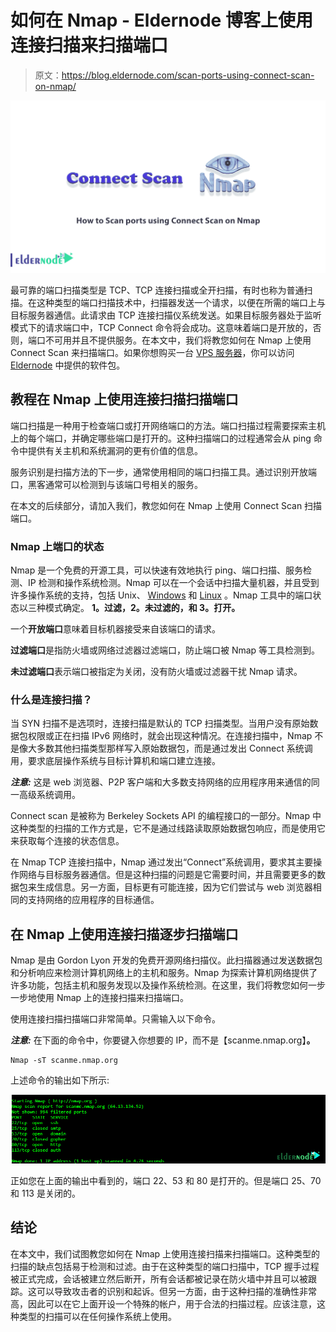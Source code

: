 # 如何在 Nmap - Eldernode 博客上使用连接扫描来扫描端口

> 原文：<https://blog.eldernode.com/scan-ports-using-connect-scan-on-nmap/>

![How to Scan ports using Connect Scan on Nmap](img/ba767a709715b740aa6cb4cb333922ce.png)

最可靠的端口扫描类型是 TCP、TCP 连接扫描或全开扫描，有时也称为普通扫描。在这种类型的端口扫描技术中，扫描器发送一个请求，以便在所需的端口上与目标服务器通信。此请求由 TCP 连接扫描仪系统发送。如果目标服务器处于监听模式下的请求端口中，TCP Connect 命令将会成功。这意味着端口是开放的，否则，端口不可用并且不提供服务。在本文中，我们将教您如何在 Nmap 上使用 Connect Scan 来扫描端口。如果你想购买一台 [VPS 服务器](https://eldernode.com/vps/)，你可以访问 [Eldernode](https://eldernode.com/) 中提供的软件包。

## **教程在 Nmap 上使用连接扫描扫描端口**

端口扫描是一种用于检查端口或打开网络端口的方法。端口扫描过程需要探索主机上的每个端口，并确定哪些端口是打开的。这种扫描端口的过程通常会从 ping 命令中提供有关主机和系统漏洞的更有价值的信息。

服务识别是扫描方法的下一步，通常使用相同的端口扫描工具。通过识别开放端口，黑客通常可以检测到与该端口号相关的服务。

在本文的后续部分，请加入我们，教您如何在 Nmap 上使用 Connect Scan 扫描端口。

### **Nmap 上端口的状态**

Nmap 是一个免费的开源工具，可以快速有效地执行 ping、端口扫描、服务检测、IP 检测和操作系统检测。Nmap 可以在一个会话中扫描大量机器，并且受到许多操作系统的支持，包括 Unix、 [Windows](https://blog.eldernode.com/tag/windows/) 和 [Linux](https://blog.eldernode.com/tag/linux/) 。Nmap 工具中的端口状态以三种模式确定。 **1。过滤，2。未过滤的，和 3。打开。**

一个**开放端口**意味着目标机器接受来自该端口的请求。

**过滤端口**是指防火墙或网络过滤器过滤端口，防止端口被 Nmap 等工具检测到。

**未过滤端口**表示端口被指定为关闭，没有防火墙或过滤器干扰 Nmap 请求。

### **什么是连接扫描？**

当 SYN 扫描不是选项时，连接扫描是默认的 TCP 扫描类型。当用户没有原始数据包权限或正在扫描 IPv6 网络时，就会出现这种情况。在连接扫描中，Nmap 不是像大多数其他扫描类型那样写入原始数据包，而是通过发出 Connect 系统调用，要求底层操作系统与目标计算机和端口建立连接。

***注意:*** 这是 web 浏览器、P2P 客户端和大多数支持网络的应用程序用来通信的同一高级系统调用。

Connect scan 是被称为 Berkeley Sockets API 的编程接口的一部分。Nmap 中这种类型的扫描的工作方式是，它不是通过线路读取原始数据包响应，而是使用它来获取每个连接的状态信息。

在 Nmap TCP 连接扫描中，Nmap 通过发出“Connect”系统调用，要求其主要操作网络与目标服务器通信。但是这种扫描的问题是它需要时间，并且需要更多的数据包来生成信息。另一方面，目标更有可能连接，因为它们尝试与 web 浏览器相同的支持网络的应用程序的目标通信。

## **在 Nmap 上使用连接扫描逐步扫描端口**

Nmap 是由 Gordon Lyon 开发的免费开源网络扫描仪。此扫描器通过发送数据包和分析响应来检测计算机网络上的主机和服务。Nmap 为探索计算机网络提供了许多功能，包括主机和服务发现以及操作系统检测。在这里，我们将教您如何一步一步地使用 Nmap 上的连接扫描来扫描端口。

使用连接扫描扫描端口非常简单。只需输入以下命令。

***注意:*** 在下面的命令中，你要键入你想要的 IP，而不是【scanme.nmap.org】**。**

```
Nmap -sT scanme.nmap.org
```

上述命令的输出如下所示:

![how to use tcp connect scan on nmap](img/623f518cd5a368774c1a05e3576b698f.png)

正如您在上面的输出中看到的，端口 22、53 和 80 是打开的。但是端口 25、70 和 113 是关闭的。

## 结论

在本文中，我们试图教您如何在 Nmap 上使用连接扫描来扫描端口。这种类型的扫描的缺点包括易于检测和过滤。由于在这种类型的端口扫描中，TCP 握手过程被正式完成，会话被建立然后断开，所有会话都被记录在防火墙中并且可以被跟踪。这可以导致攻击者的识别和起诉。但另一方面，由于这种扫描的准确性非常高，因此可以在它上面开设一个特殊的帐户，用于合法的扫描过程。应该注意，这种类型的扫描可以在任何操作系统上使用。